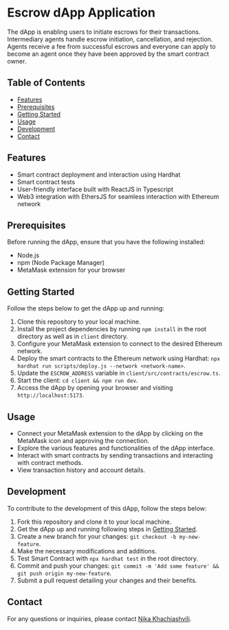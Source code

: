# Escrow dApp Application

The dApp is enabling users to initiate escrows for their transactions. Intermediary agents handle escrow initiation, cancellation, and rejection. Agents receive a fee from successful escrows and everyone can apply to become an agent once they have been approved by the smart contract owner.

## Table of Contents
- [Features](#features)
- [Prerequisites](#prerequisites)
- [Getting Started](#getting-started)
- [Usage](#usage)
- [Development](#development)
- [Contact](#contact)

## Features

- Smart contract deployment and interaction using Hardhat
- Smart contract tests
- User-friendly interface built with ReactJS in Typescript
- Web3 integration with EthersJS for seamless interaction with Ethereum network

## Prerequisites

Before running the dApp, ensure that you have the following installed:

- Node.js
- npm (Node Package Manager)
- MetaMask extension for your browser

## Getting Started

Follow the steps below to get the dApp up and running:

1. Clone this repository to your local machine.
2. Install the project dependencies by running `npm install` in the root directory as well as in `client` directory.
3. Configure your MetaMask extension to connect to the desired Ethereum network.
4. Deploy the smart contracts to the Ethereum network using Hardhat: `npx hardhat run scripts/deploy.js --network <network-name>`.
5. Update the `ESCROW_ADDRESS` variable in `client/src/contracts/escrow.ts`.
6. Start the client: `cd client && npm run dev`.
7. Access the dApp by opening your browser and visiting `http://localhost:5173`.

## Usage

- Connect your MetaMask extension to the dApp by clicking on the MetaMask icon and approving the connection.
- Explore the various features and functionalities of the dApp interface.
- Interact with smart contracts by sending transactions and interacting with contract methods.
- View transaction history and account details.

## Development

To contribute to the development of this dApp, follow the steps below:

1. Fork this repository and clone it to your local machine.
2. Get the dApp up and running following steps in [Getting Started](#getting-started).
3. Create a new branch for your changes: `git checkout -b my-new-feature`.
4. Make the necessary modifications and additions.
5. Test Smart Contract with `npx hardhat test` in the root directory.
7. Commit and push your changes: `git commit -m 'Add some feature' && git push origin my-new-feature`.
8. Submit a pull request detailing your changes and their benefits.

## Contact

For any questions or inquiries, please contact [Nika Khachiashvili](mailto:n.khachiashvili1@gmail.com).

